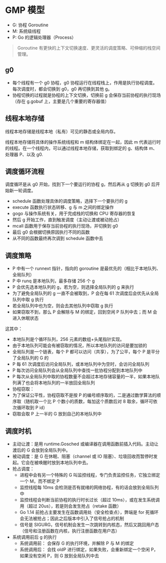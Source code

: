 # GMP 模型

- G: 协程 Goroutine
- M: 系统级线程
- P: Go 的逻辑处理器（Process）

> Goroutine 有更快的上下文切换速度、更灵活的调度策略、可伸缩的栈空间管理。

## g0

- 每个线程有一个 g0 协程，g0 协程运行在线程栈上，作用是执行协程调度。每次调度时，都会切换到 g0，g0 再切换到其他 g。
- 协程切换的过程就是协程的上下文切换，切换前 g 会保存当前协程的执行现场（存在 g.gobuf 上，主要是几个重要的寄存器值）

## 线程本地存储

线程本地存储是线程本地（私有）可见的静态或全局内存。

线程本地存储将具体的操作系统线程和 m 结构体绑定在一起，因此 m 代表运行时的线程。在一个线程内，可以通过线程本地存储，获取到绑定的 g、结构体 m、处理器 P、以及 g0.

## 调度循环流程

调度循环是从 g0 开始，找到下一个要运行的协程 g，然后再从 g 切换到 g0 后开始新一轮调度。

- schedule 函数处理具体的调度策略，选择下一个要执行的 g
- execute 函数执行状态转移、g 与 m 之间的绑定操作
- gogo 与操作系统有关，用于完成栈的切换和 CPU 寄存器的恢复
- 然后 g 开始工作，直到触发调度（主动让渡或被动抢占）
- mcall 函数用于保存当前协程的执行现场，并切换到 g0
- 最后 g0 会根据切换原因执行不同的函数
- 从不同的函数最终再次调到 schedule 函数中去


## 调度策略

- P 中有一个 runnext 指针，指向的 goroutine 是最优先的（相比于本地队列、全局队列）
- P 中 runq 是本地队列，最多存储 256 个 g
- P 会优先选本地队列的 g，若为空，则选择全局队列的 g 来执行
- 为了避免全局队列的 g 一直不会被取到，P 会在每 61 次调度后会优先从全局队列中取 g 执行
- 若全局队列中也为空，则会去其他队列中窃取 g 执行
- 如果窃取不到，那么 P 会解除与 M 的绑定，回到空闲 P 队列中去；而 M 会进入休眠状态

这其中：

- 本地队列是个循环队列，256 元素的数组+头尾指针实现。
- 由于本地队列可能会有被窃取的情况，所以本地队列的访问是要加锁的
- 全局队列是一个链表，每个 P 都可以访问（共享），为了公平，每个 P 是平分了全局队列的 G 的
- P 每 61 次调度后访问全局队列，或本地队列中为空时，会访问全局队列
- P 每次访问全局队列会从全局队列中查找一批协程分配到本地队列中
- P 每次从全局队列中取的协程数量不会超过本地存储容量的一半，如果本地队列满了也会将本地队列的一半放回全局队列
- 协程窃取：
- 为了保证公平性，协程窃取不是按 P 的编号顺序取的，二是通过数学算法的顺序取（随机取一个比 P 个数小的质数，每加这个质数后对 8 取余，循环可依次循环取到 P id）
- 窃取会取 P 上一半的 G 放到自己的本地队列中

## 调度时机

- 主动让渡：是用 runtime.Gosched 或编译器在调用函数前插入代码。主动让渡后的 G 会放到全局队列中。
- 被动调度：是 G 在休眠、阻塞（channel 或 IO 阻塞）、垃圾回收而暂停时发起。它会在被唤醒时放到本地队列中去。
- 抢占调度：
  - 进程中会有另一个特殊的 G 叫监控线程，专门负责监控任务，它独立绑定一个 M，而不绑定 P
  - 监控线程每 10ms 会检测是否有就绪的网络协程，有的话会放到全局队列中
  - 监控线程会判断当前协程的执行时长过长（超过 10ms），或在发生系统调用（超过 20us），若是则会发生抢占（retake 函数）
  - Go 1.14 前抢占主要发生在函数调用处（安全检查点），弊端是 for 死循环会无法被抢占；因此之后版本中引入了信号抢占的机制
  - 信号是 SIGURG，信号机制会发生一次跳转到内核态，然后又跳回用户态（信号和注册函数在内核，执行注册函数在用户态）
- 系统调用前后 g 的执行
  - 系统调用前： 会保存 G 的执行环境，并解除 P 与 M 的绑定
  - 系统调用后： 会找 oldP 进行绑定，如果失败，会重新绑定一个空闲 P，如果没有空闲 P，则 G 放到全局队列中去
